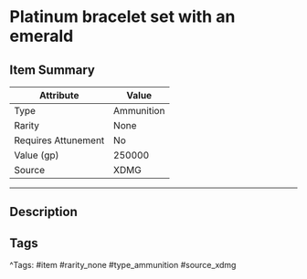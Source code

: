 # Platinum bracelet set with an emerald

## Item Summary

| Attribute            | Value                        |
|----------------------|------------------------------|
| Type                 | Ammunition |
| Rarity               | None             |
| Requires Attunement  | No                |
| Value (gp)           | 250000    |
| Source               | XDMG |

---

## Description



## Tags

^Tags: #item #rarity_none #type_ammunition #source_xdmg